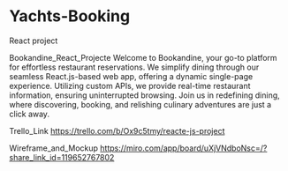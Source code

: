 # Yachts-Booking
React project


Bookandine_React_Projecte
Welcome to Bookandine, your go-to platform for effortless restaurant reservations. We simplify dining through our seamless React.js-based web app, offering a dynamic single-page experience. Utilizing custom APIs, we provide real-time restaurant information, ensuring uninterrupted browsing. Join us in redefining dining, where discovering, booking, and relishing culinary adventures are just a click away.

Trello_Link
https://trello.com/b/Ox9c5tmy/reacte-js-project

Wireframe_and_Mockup
https://miro.com/app/board/uXjVNdboNsc=/?share_link_id=119652767802

